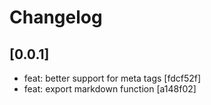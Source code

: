 # Changelog

## [0.0.1]

- feat: better support for meta tags [fdcf52f]
- feat: export markdown function [a148f02]